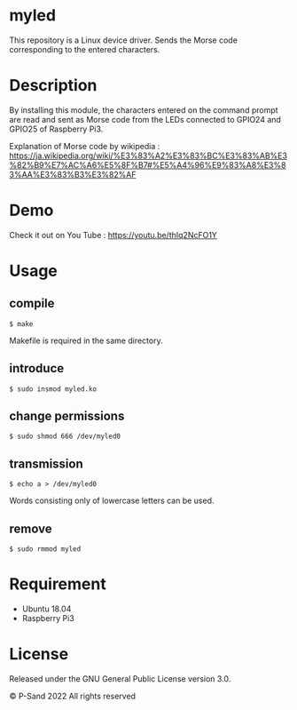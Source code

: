 # myled
This repository is a Linux device driver. Sends the Morse code corresponding to the entered characters.

# Description
By installing this module, the characters entered on the command prompt are read and sent as Morse code from the LEDs connected to GPIO24 and GPIO25 of Raspberry Pi3.

Explanation of Morse code by wikipedia : https://ja.wikipedia.org/wiki/%E3%83%A2%E3%83%BC%E3%83%AB%E3%82%B9%E7%AC%A6%E5%8F%B7#%E5%A4%96%E9%83%A8%E3%83%AA%E3%83%B3%E3%82%AF

# Demo
Check it out on You Tube : https://youtu.be/thIq2NcFO1Y

# Usage
## compile
```
$ make
```
Makefile is required in the same directory.

## introduce
```
$ sudo insmod myled.ko
```
## change permissions
```
$ sudo shmod 666 /dev/myled0
```

## transmission
```
$ echo a > /dev/myled0
```
Words consisting only of lowercase letters can be used.

## remove
```
$ sudo rmmod myled
```

# Requirement
- Ubuntu 18.04
- Raspberry Pi3

# License
Released under the GNU General Public License version 3.0.

© P-Sand 2022
All rights reserved

